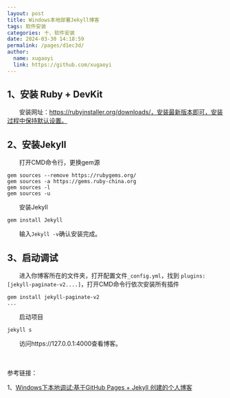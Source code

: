 ```yaml
---
layout: post
title: Windows本地部署Jekyll博客
tags: 软件安装
categories: 十、软件安装
date: 2024-03-30 14:18:59
permalink: /pages/d1ec3d/
author: 
  name: xugaoyi
  link: https://github.com/xugaoyi
---
```




## 1、安装 Ruby + DevKit

　　安装网址：https://rubyinstaller.org/downloads/，安装最新版本即可，安装过程中保持默认设置。

## 2、安装Jekyll

　　打开CMD命令行，更换gem源

```shell
gem sources --remove https://rubygems.org/
gem sources -a https://gems.ruby-china.org
gem sources -l
gem sources -u
```

　　安装Jekyll

```shell
gem install Jekyll
```

　　输入`Jekyll -v`确认安装完成。

## 3、启动调试

　　进入你博客所在的文件夹，打开配置文件`_config.yml`，找到  `plugins: [jekyll-paginate-v2....]`，打开CMD命令行依次安装所有插件

```shell
gem install jekyll-paginate-v2
...
```

　　启动项目

```
jekyll s
```

　　访问https://127.0.0.1:4000查看博客。

　

参考链接：

1、[Windows下本地调试:基于GitHub Pages + Jekyll 创建的个人博客](https://destinyenvoy.github.io/2020/01/16/Windows%E4%B8%8B%E6%9C%AC%E5%9C%B0%E8%B0%83%E8%AF%95%E5%8D%9A%E5%AE%A2/)